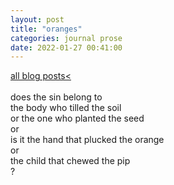 ```yaml
---
layout: post
title: "oranges"
categories: journal prose
date: 2022-01-27 00:41:00
---
```

<a href="/blog-posts">all blog posts< </a>  
<br>
does the sin belong to  
the body who tilled the soil  
or the one who planted the seed  
or  
is it the hand that plucked the orange  
or  
the child that chewed the pip  
?